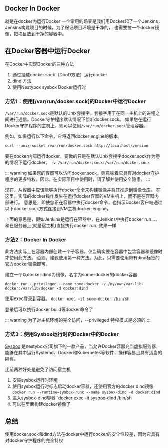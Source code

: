 ## Docker In Docker 

就是在docker内运行Docker
一个常用的场景是我们用Docker起了一个Jenkins，Jenkins构建项目的时候，为了保证项目环境是干净的，
也需要拉一个docker镜像，把项目放到干净的容器中。

## 在Docker容器中运行Docker
在Docker中实现Docker的三种方法

1. 通过挂载docker.sock（DooD方法）运行docker
2. dind 方法
3. 使用Nestybox sysbox Docker运行时

### 方法1：使用[/var/run/docker.sock]的Docker中运行Docker
`/var/run/docker.sock`是默认的Unix套接字。套接字用于在同一主机上的进程之间进行通信。Docker守护程序默认情况下侦听docker.sock。
如果您在运行Docker守护程序的主机上，则可以使用`/var/run/docker.sock`管理容器。

例如，如果运行以下命令，它将返回docker engine的版本。

`curl --unix-socket /var/run/docker.sock http://localhost/version`

要在docker内部运行docker，要做的只是在默认Unix套接字docker.sock作为卷的情况下运行docker。
`-v /var/run/docker.sock:/var/run/docker.sock`

::: warning
如果您的容器可以访问docker.sock，则意味着它具有对docker守护程序的更多特权。因此，在实际项目中使用时，请了解并使用安全隐患。
:::

现在，从容器中应该能够执行docker命令来构建镜像并将其推送到镜像仓库。
在这里，实际的docker操作发生在运行docker容器的VM主机上，而不是在容器内部进行。
意思是，即使您正在容器中执行docker命令，也指示Docker客户端通过以下docker.sock方式连接到VM主机docker-engine。

上面的意思是，假如Jenkins是运行在容器中，在Jenkins中执行docker run...，和在服务器上(就是宿主机)直接执行docker run..效果一样

### 方法2：Docker In Docker

此方法实际上在容器内部创建一个子容器。仅当确实要在容器中包含容器和镜像时才使用此方法。
否则，建议使用第一种方法。为此，只需要使用带有dind标签的官方docker镜像即可。

建立一个以docker:dind为镜像，名字为some-docker的docker容器

`docker run --privileged --name some-docker -v /my/own/var-lib-docker:/var/lib/docker -d docker:dind`

使用exec登录到容器。
`docker exec -it some-docker /bin/sh`

登录后可以执行docker build等docker命令了

::: warning
为了对主机环境的完全访问，--privileged 特权模式是必须的
:::

### 方法3：使用Sysbox运行时的Docker中的Docker

[Sysbox](https://github.com/nestybox/sysbox) 是nestybox公司旗下的一款产品，当允许Docker容器充当虚拟服务器，
能够在其中运行Systemd、Docker和Kubernetes等软件，操作容易且具有适当的隔离。

比前两种好处是避免了访问宿主机

1. 安装sysbox运行时环境
2. 使用sysbox运行时标志启动docker容器，还使用官方的docker:dind镜像
`docker run --runtime=sysbox-runc --name sysbox-dind -d docker:dind`
3. 进入sysbox-dind容器
`docker exec -it sysbox-dind /bin/sh
4. 可以在里面构建docker镜像了

## 总结

使用docker.sock和dind方法在docker中运行docker的安全性较差，因为它具有对docker守护程序的完全特权

